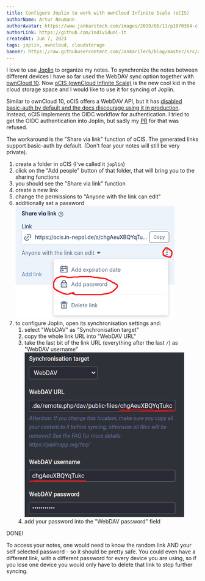 ```yaml
---
title: Configure Joplin to work with ownCloud Infinite Scale (oCIS)
authorName: Artur Neumann
authorAvatar: https://www.jankaritech.com/images/2019/06/11/p1070364-c-light-800.jpg
authorLink: https://github.com/individual-it
createdAt: Jun 7, 2023
tags: joplin, owncloud, cloudstorage
banner: https://raw.githubusercontent.com/JankariTech/blog/master/src/assets/JoplinWithOcis/joplin_with_ocis-header.png
---
```


I love to use [Joplin](joplinapp.org) to organize my notes. To synchronize the notes between different devices I have so far used the WebDAV sync option together with [ownCloud 10](github.com/owncloud/core/). Now [oCIS (ownCloud Infinite Scale)](https://owncloud.com/infinite-scale/) is the new cool kid in the cloud storage space and I would like to use it for syncing of Joplin.

Similar to ownCloud 10, oCIS offers a WebDAV API, but it has [disabled basic-auth by default and the docs discourage using it in production](https://doc.owncloud.com/ocis/next/deployment/services/s-list/auth-basic.html#introduction). Instead, oCIS implements the OIDC workflow for authentication. I tried to get the OIDC authentication into Joplin, but sadly my [PR](https://github.com/laurent22/joplin/pull/7400) for that was refused.

The workaround is the "Share via link" function of oCIS. The generated links support basic-auth by default. (Don't fear your notes will still be very private).
1. create a folder in oCIS (I've called it `joplin`)
2. click on the "Add people" button of that folder, that will bring you to the sharing functions
3. you should see the "Share via link" function
4. create a new link
5. change the permissions to "Anyone with the link can edit"
6. additionally set a password ![password](/src/assets/JoplinWithOcis/password.png)
7. to configure Joplin, open its synchronisation settings and:
   1. select "WebDAV" as "Synchronisation target"
   2. copy the whole link URL into "WebDAV URL"
   3. take the last bit of the link URL (everything after the last `/`) as "WebDAV username"
      ![joplin settings](/src/assets/JoplinWithOcis/joplinSettings.png)
   4. add your password into the "WebDAV password" field

DONE!

To access your notes, one would need to know the random link AND your self selected password - so it should be pretty safe.
You could even have a different link, with a different password for every device you are using, so if you lose one device you would only have to delete that link to stop further syncing.
